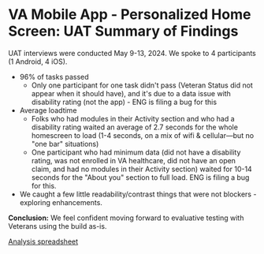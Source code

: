 # VA Mobile App - Personalized Home Screen: UAT Summary of Findings 

UAT interviews were conducted May 9-13, 2024. We spoke to 4 participants (1 Android, 4 iOS).

- 96% of tasks passed
    - Only one participant for one task didn't pass (Veteran Status did not appear when it should have), and it's due to a data issue with disability rating (not the app) - ENG is filing a bug for this
- Average loadtime
  - Folks who had modules in their Activity section and who had a disability rating waited an average of 2.7 seconds for the whole homescreen to load (1-4 seconds, on a mix of wifi & cellular—but no "one bar" situations)
  - One participant who had minimum data (did not have a disability rating, was not enrolled in VA healthcare, did not have an open claim, and had no modules in their Activity section) waited for 10-14 seconds for the "About you" section to full load.  ENG is filing a bug for this.
- We caught a few little readability/contrast things that were not blockers - exploring enhancements.

**Conclusion:** We feel confident moving forward to evaluative testing with Veterans using the build as-is.

[Analysis spreadsheet](https://docs.google.com/spreadsheets/d/1HSL0SJRwomx4dwDioufKgfQbYSpkYVZvO4F379H5GQw/edit#gid=831278958)

